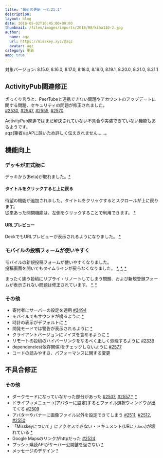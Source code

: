 ```yaml
---
title: "最近の更新 ～8.21.1"
description: 
layout: blog
date: 2018-09-02T16:45:00+09:00
thumbnail: /files/images/imports/2018/08/kiha110-2.jpg
author:
  name: aqz
  url: https://misskey.xyz/@aqz
  avatar: aqz
category: 更新
amp: true
---
```

対象バージョン: 8.15.0, 8.16.0, 8.17.0, 8.18.0, 8.19.0, 8.19.1, 8.20.0, 8.21.0, 8.21.1

## ActivityPub関連修正
ざっくり言うと、PeerTubeと連携できない問題やアカウントのアップデートに関する問題、セキュリティの問題が修正されました。  
[#2530](https://github.com/syuilo/misskey/pull/2530), [#2547](https://github.com/syuilo/misskey/pull/2547), [#2555](https://github.com/syuilo/misskey/pull/2555), [#2570](https://github.com/syuilo/misskey/pull/2570)

ActivityPub関連ではまだ解決されていない不具合や実装できていない機能もあるようです。  
aqz(筆者)はAPに疎いため詳しく伝えきれません……。

## 機能向上
### デッキが正式版に
デッキから(Beta)が取れました。[*](https://github.com/syuilo/misskey/commit/e50fa4762dea5dd802dd8a1abbd94ffce7bfb444)

#### タイトルをクリックすると上に戻る
待望の機能が追加されました。タイトルをクリックするとスクロールが上に戻ります。  
従来あった開閉機能は、左側をクリックすることで利用できます。 [*](https://github.com/syuilo/misskey/commit/bffb9a5c451260b9b6b67df4972e28b895319825)

#### URLプレビュー
DeckでもURLプレビューが表示されるようになりました。 [*](https://github.com/syuilo/misskey/commit/488bbc96510990afeb9afe3ce5e68e001d514e3e)

### モバイルの投稿フォームが使いやすく
モバイルの新規投稿フォームが使いやすくなりました。  
投稿画面を開いてもタイムラインが戻らなくなりました。 [*](https://github.com/syuilo/misskey/commit/6819eb3b4da43665de8e159d774b3f2325ddfe0b), [*](https://github.com/syuilo/misskey/commit/7559b8da6c1b3c1bebd0355891d788f11bafa4ea), [*](https://github.com/syuilo/misskey/commit/5209a584a2ed76057ec5edc351cf155154f3f68f)

まったく違う投稿にリプライ・リノートしてしまう問題、および新規登録フォームが表示されない問題は修正されています。 [*](https://github.com/syuilo/misskey/commit/63e2dbbb0d1b9be3aba6afc8ec7ddb5f84c193cf), [*](https://github.com/syuilo/misskey/commit/f1d65a66b465a18d200f922fac03384bee7d6f69)

### その他
- 寄付者にサーバーの設定を適用 [#2494](https://github.com/syuilo/misskey/pull/2494)
- モバイルでもサウンドが鳴るように [*](https://github.com/syuilo/misskey/commit/2762b78bcca788ae7fb0a53b1913bf2207a66e8b)
- 時計の表示がデフォルトに [*](https://github.com/syuilo/misskey/commit/f92745e381d0bd864367aee57f8e093d9806c526)
- 開発モードでは警告が表示されるように [*](https://github.com/syuilo/misskey/commit/f0abc4642969587039909d5f50adb7d4592f48ba)
- クライアントバージョンにノイズを含めるように [*](https://github.com/syuilo/misskey/commit/fd07f00d140d8a703f8f3438d42eb014aabe91fc)
- リモートの投稿のハイパーリンクをなるべく正しく処理するように [#2339](https://github.com/syuilo/misskey/pull/2339)
- dependencies(依存関係)をチェックしないように [#2577](https://github.com/syuilo/misskey/pull/2577)
- コードの読みやすさ、パフォーマンスに関する変更

## 不具合修正

### その他
- ダークモードになっていなかった部分があった [#2507](https://github.com/syuilo/misskey/pull/2507), [#2557](https://github.com/syuilo/misskey/pull/2557),[*](https://github.com/syuilo/misskey/commit/29b2bdf613efb6e1db10c830012e84270a480fa8), [*](https://github.com/syuilo/misskey/commit/4d6b9f62e5a66171ffcb791904f3e20358d84e78)
- ドライブ→メニュー→[アバターに設定]するとファイル選択ウィンドウが出てくる [#2509](https://github.com/syuilo/misskey/pull/2509)
- アバターやバナーに画像ファイル以外を設定できてしまう [#2511](https://github.com/syuilo/misskey/pull/2511), [#2512](https://github.com/syuilo/misskey/pull/2512), [#2550](https://github.com/syuilo/misskey/pull/2550)
- 「Misskeyについて」にアクセスできない・ドキュメント(URL: `/docs`)が壊れている [*](https://github.com/syuilo/misskey/commit/2de8e8c35803d77af1d6eae78d619f9b57c86bd7)
- Google Mapsのリンクがhttpだった [#2524](https://github.com/syuilo/misskey/pull/2524)
- プッシュ購読APIがサーバー公開鍵を返さない [*](https://github.com/syuilo/misskey/commit/4c6fb60dd25d7e2865fc7c4d97728593ffc3c902)
- メッセージのデザイン [*](https://github.com/syuilo/misskey/commit/9e318d5ebc1abd01059d68eacdf42605efdeb334)